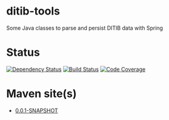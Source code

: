 ditib-tools
===========
Some Java classes to parse and persist DITIB data with Spring


Status
======
[![Dependency Status](https://www.versioneye.com/user/projects/56c1e72118b271002c699f55/badge.svg?style=flat)](https://www.versioneye.com/user/projects/56c1e72118b271002c699f55)
[![Build Status](https://travis-ci.org/hakan42/ditib-tools.svg?branch=master)](https://travis-ci.org/hakan42/ditib-tools)
[![Code Coverage](https://codecov.io/github/hakan42/ditib-tools/coverage.svg?branch=master)](https://codecov.io/github/hakan42/ditib-tools?branch=master)


Maven site(s)
=============
* [0.0.1-SNAPSHOT](http://hakan42.github.io/ditib-tools/site/0.0.1-SNAPSHOT/)
